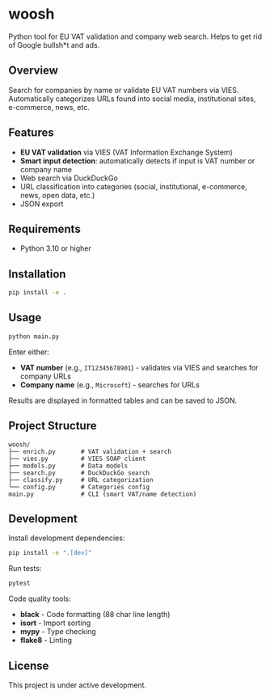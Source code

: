 # woosh

Python tool for EU VAT validation and company web search.
Helps to get rid of Google bullsh*t and ads.

## Overview

Search for companies by name or validate EU VAT numbers via VIES. Automatically categorizes URLs found into social media, institutional sites, e-commerce, news, etc.

## Features

- **EU VAT validation** via VIES (VAT Information Exchange System)
- **Smart input detection**: automatically detects if input is VAT number or company name
- Web search via DuckDuckGo
- URL classification into categories (social, institutional, e-commerce, news, open data, etc.)
- JSON export

## Requirements

- Python 3.10 or higher

## Installation

```bash
pip install -e .
```

## Usage

```bash
python main.py
```

Enter either:

- **VAT number** (e.g., `IT12345678901`) - validates via VIES and searches for company URLs
- **Company name** (e.g., `Microsoft`) - searches for URLs

Results are displayed in formatted tables and can be saved to JSON.

## Project Structure

```
woosh/
├── enrich.py       # VAT validation + search
├── vies.py         # VIES SOAP client
├── models.py       # Data models
├── search.py       # DuckDuckGo search
├── classify.py     # URL categorization
└── config.py       # Categories config
main.py             # CLI (smart VAT/name detection)
```

## Development

Install development dependencies:

```bash
pip install -e ".[dev]"
```

Run tests:

```bash
pytest
```

Code quality tools:
- **black** - Code formatting (88 char line length)
- **isort** - Import sorting
- **mypy** - Type checking
- **flake8** - Linting

## License

This project is under active development.
